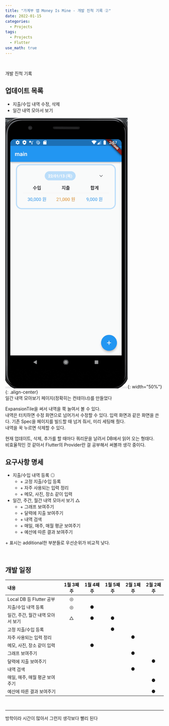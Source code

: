 ```yaml
---
title: "가계부 앱 Money Is Mine - 개발 진척 기록 ②"
date: 2022-01-15
categories:
  - Projects
tags:
  - Projects
  - Flutter
use_math: true
---
```

<br>

개발 진척 기록
<br>

## 업데이트 목록

- 지출/수입 내역 수정, 삭제
- 일간 내역 모아서 보기

![1](/img/Projects/1/2.gif){: width="50%"}{: .align-center}  
일간 내역 모아보기 페이지(정확히는 컨테이너)를 만들었다  

ExpansionTile을 써서 내역을 쭉 늘여서 볼 수 있다.  
내역은 터치하면 수정 화면으로 넘어가서 수정할 수 있다. 입력 화면과 같은 화면을 쓴다. 기존 Spec을 페이지를 빌드할 때 넘겨 줘서, 미리 세팅해 줬다.  
내역을 꾹 누르면 삭제할 수 있다.  

현재 업데이트, 삭제, 추가를 할 때마다 쿼리문을 날려서 DB에서 읽어 오는 형태다.  
비효율적인 것 같아서 Flutter의 Provider란 걸 공부해서 써볼까 생각 중이다.
<br>

## 요구사항 명세

- 지출/수입 내역 등록 ◎
  - \+ 고정 지출/수입 등록
  - \+ 자주 사용되는 입력 정리
  - \+ 메모, 사진, 장소 같이 입력
- 일간, 주간, 월간 내역 모아서 보기 △
  - \+ 그래프 보여주기
  - \+ 달력에 지출 보여주기
  - \+ 내역 검색
  - \+ 매일, 매주, 매월 평균 보여주기
  - \+ 예산에 따른 결과 보여주기

\+ 표시는 additional한 부분들로 우선순위가 비교적 낮다.

<br>

## 개발 일정

| 내용                            | 1월 3째주 | 1월 4째주 | 1월 5째주 | 2월 1째주 | 2월 2째주 |
| :--                             | :--:     | :--:      | :--:     | :--:      | :--:     |
| Local DB 등 Flutter 공부         | ◎       |           |          |           |          |
| 지출/수입 내역 등록               | ◎       | ●         |          |           |          |
| 일간, 주간, 월간 내역 모아서 보기  | △       | ●         | ●        |           |          |
| 고정 지출/수입 등록               |          |           | ●        |           |          |
| 자주 사용되는 입력 정리           |          |           |          | ●         |          |
| 메모, 사진, 장소 같이 입력        |          | ●         |          |           |           |
| 그래프 보여주기                   |          |           |          | ●         |          |
| 달력에 지출 보여주기              |          |           |          |           | ●        |
| 내역 검색                        |          |           |          | ●         |          |
| 매일, 매주, 매월 평균 보여주기    |          |           |          |           | ●         |
| 예산에 따른 결과 보여주기         |          |           |          |           | ●         |

<br>

---

방학이라 시간이 많아서 그런지 생각보다 빨리 된다
<br>
